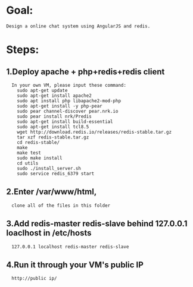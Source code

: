 # Goal:
    Design a online chat system using AngularJS and redis. 
# Steps:
## 1.Deploy apache + php+redis+redis client 
      In your own VM, please input these command: 
        sudo apt-get update
        sudo apt-get install apache2
        sudo apt install php libapache2-mod-php
        sudo apt-get install -y php-pear
        sudo pear channel-discover pear.nrk.io
        sudo pear install nrk/Predis
        sudo apt-get install build-essential
        sudo apt-get install tcl8.5
        wget http://download.redis.io/releases/redis-stable.tar.gz
        tar xzf redis-stable.tar.gz
        cd redis-stable/
        make
        make test
        sudo make install
        cd utils
        sudo ./install_server.sh
        sudo service redis_6379 start
## 2.Enter /var/www/html, 
      clone all of the files in this folder
## 3.Add redis-master redis-slave behind 127.0.0.1  loaclhost in /etc/hosts
      127.0.0.1 localhost redis-master redis-slave
## 4.Run it through your VM's public IP
      http://public ip/
